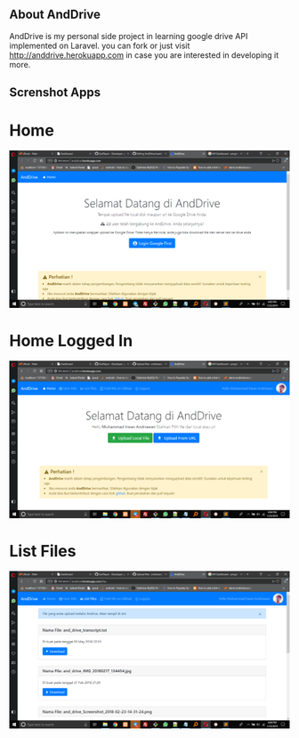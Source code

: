 ## About AndDrive

AndDrive is my personal side project in learning google drive API implemented on Laravel. you can fork or just visit http://anddrive.herokuapp.com in case you are interested in developing it more.

## Screnshot Apps


# Home 
![Home](https://github.com/andriawan/AndDrive/blob/development/home.png "Home (not logged in)")

# Home Logged In
![Home Logged In](https://github.com/andriawan/AndDrive/blob/development/home-logged.png "Home (not logged in)")

# List Files
![List Files](https://github.com/andriawan/AndDrive/blob/development/list%20files.png "List Files")
